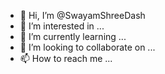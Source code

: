 - 👋 Hi, I’m @SwayamShreeDash
- 👀 I’m interested in ...
- 🌱 I’m currently learning ...
- 💞️ I’m looking to collaborate on ...
- 📫 How to reach me ...

<!---
SwayamShreeDash/SwayamShreeDash is a ✨ special ✨ repository because its `README.md` (this file) appears on your GitHub profile.
You can click the Preview link to take a look at your changes.
--->
